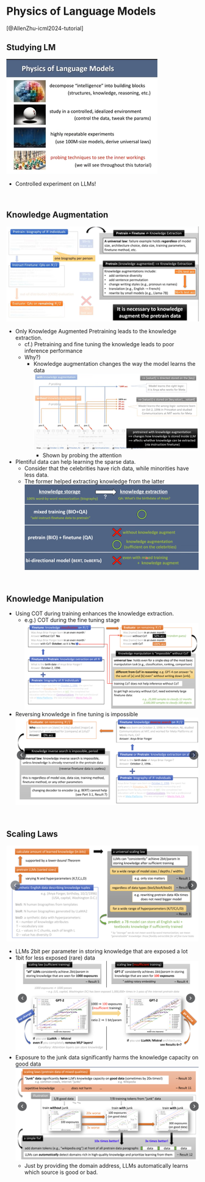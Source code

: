 # Physics of Language Models
[@AllenZhu-icml2024-tutorial]

## Studying LM
![](./images/physics_lm_001.png)
- Controlled experiment on LLMs!

<br>

## Knowledge Augmentation
![](./images/physics_lm_002.png)
- Only Knowledge Augmented Pretraining leads to the knowledge extraction.
  - cf.) Pretraining and fine tuning the knowledge leads to poor inference performance
  - Why?)
    - Knowledge augmentation changes the way the model learns the data   
      ![](./images/physics_lm_003.png)
      - Shown by probing the attention
- Plentiful data can help learning the sparse data.
  - Consider that the celebrities have rich data, while minorities have less data.
  - The former helped extracting knowledge from the latter   
    ![](./images/physics_lm_004.png)

<br>

## Knowledge Manipulation
- Using COT during training enhances the knowledge extraction.
  - e.g.) COT during the fine tuning stage   
    ![](./images/physics_lm_005.png)
- Reversing knowledge in fine tuning is impossible   
  ![](./images/physics_lm_006.png)

<br>

## Scaling Laws
![](./images/physics_lm_007.png)
- LLMs 2bit per parameter in storing knowledge that are exposed a lot
- 1bit for less exposed (rare) data   
  ![](./images/physics_lm_008.png)
- Exposure to the junk data significantly harms the knowledge capacity on good data   
  ![](./images/physics_lm_009.png)
  - Just by providing the domain address, LLMs automatically learns which source is good or bad.